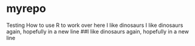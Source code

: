 # myrepo
Testing How to use R to work over here
I like dinosaurs
I like dinosaurs again, hopefully in a new line
##I like dinosaurs again, hopefully in a new line
